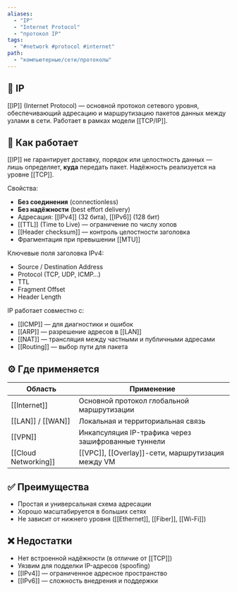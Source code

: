 ```yaml
---
aliases:
  - "IP"
  - "Internet Protocol"
  - "протокол IP"
tags:
  - "#network #protocol #internet"
path:
  - "компьютерные/сети/протоколы"
---
```


## 📌 IP  
[[IP]] (Internet Protocol) — основной протокол сетевого уровня, обеспечивающий адресацию и маршрутизацию пакетов данных между узлами в сети. Работает в рамках модели [[TCP/IP]].

## 🧠 Как работает  
[[IP]] не гарантирует доставку, порядок или целостность данных — лишь определяет, **куда** передать пакет. Надёжность реализуется на уровне [[TCP]].

Свойства:

- **Без соединения** (connectionless)  
- **Без надёжности** (best effort delivery)  
- Адресация: [[IPv4]] (32 бита), [[IPv6]] (128 бит)  
- [[TTL]] (Time to Live) — ограничение по числу хопов  
- [[Header checksum]] — контроль целостности заголовка  
- Фрагментация при превышении [[MTU]]

Ключевые поля заголовка IPv4:

- Source / Destination Address  
- Protocol (TCP, UDP, ICMP…)  
- TTL  
- Fragment Offset  
- Header Length

IP работает совместно с:

- [[ICMP]] — для диагностики и ошибок  
- [[ARP]] — разрешение адресов в [[LAN]]  
- [[NAT]] — трансляция между частными и публичными адресами  
- [[Routing]] — выбор пути для пакета

## ⚙️ Где применяется

| Область             | Применение                                    |
|----------------------|-----------------------------------------------|
| [[Internet]]         | Основной протокол глобальной маршрутизации   |
| [[LAN]] / [[WAN]]    | Локальная и территориальная связь            |
| [[VPN]]              | Инкапсуляция IP-трафика через зашифрованные туннели |
| [[Cloud Networking]] | [[VPC]], [[Overlay]]-сети, маршрутизация между VM |

## ✅ Преимущества  
- Простая и универсальная схема адресации  
- Хорошо масштабируется в больших сетях  
- Не зависит от нижнего уровня ([[Ethernet]], [[Fiber]], [[Wi-Fi]])

## ❌ Недостатки  
- Нет встроенной надёжности (в отличие от [[TCP]])  
- Уязвим для подделки IP-адресов (spoofing)  
- [[IPv4]] — ограниченное адресное пространство  
- [[IPv6]] — сложность внедрения и поддержки
```